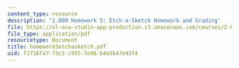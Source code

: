 ```yaml
---
content_type: resource
description: '2.000 Homework 5: Etch-a-Sketch Homework and Grading'
file: https://ol-ocw-studio-app-production.s3.amazonaws.com/courses/2-000-how-and-why-machines-work-spring-2002/f1716fa773c3c9557e96b4e5b47e93f4_homework5etchasketch.pdf
file_type: application/pdf
resourcetype: Document
title: homework5etchasketch.pdf
uid: f1716fa7-73c3-c955-7e96-b4e5b47e93f4
---
```

